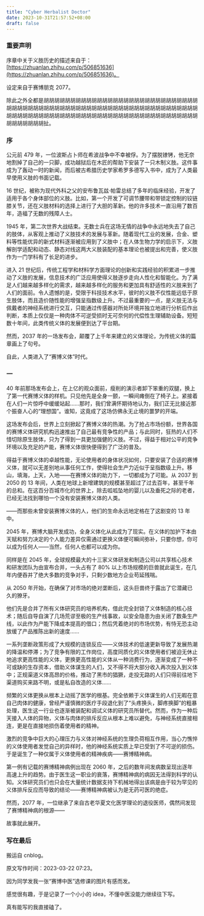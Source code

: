 ```yaml
---
title: "Cyber Herbalist Doctor"
date: 2023-10-31T21:57:52+08:00
draft: false
---
```


### 重要声明

序章中关于义肢历史的描述来自于：[https://zhuanlan.zhihu.com/p/506851636](https://zhuanlan.zhihu.com/p/506851636)。

设定来自于赛博朋克 2077。

除此之外全都是胡胡胡胡胡胡胡胡胡胡胡胡胡胡胡胡胡胡胡胡胡胡胡胡胡胡胡胡胡胡胡胡胡胡胡胡胡胡胡胡胡胡胡胡胡胡胡胡胡胡胡胡胡胡胡胡胡胡胡胡胡胡胡胡胡胡胡胡胡胡胡胡胡胡胡胡胡胡胡胡胡胡胡胡胡胡胡胡胡胡胡胡胡胡胡胡胡胡胡胡胡胡胡胡胡胡胡胡扯。

### 序

公元前 479 年，一位波斯占卜师在希波战争中不幸被俘。为了摆脱镣铐，他无奈地割掉了自己的一只脚，成功越狱后在木匠的帮助下安装了一只木制义肢。这件事成为了轰动一时的新闻，而后被古希腊历史学家希罗多德写入书中，成为了人类最早使用义肢的书面记载。

16 世纪，被称为现代外科之父的安布鲁瓦兹·帕雷总结了多年的临床经验，开发了适用于各个身体部位的义肢。比如，第一个开发了可调节腰带和带锁定控制的铰链膝关节，还在义肢材料的选择上进行了大胆的革新。他的许多技术一直沿用了数百年，造福了无数的残障人士。

1945 年，第二次世界大战结束。无数士兵在这场无情的战争中永远地失去了自己的肢体，从客观上推动了义肢技术的发展与革新。随着现代工业的发展，合金、塑料等性能优异的新式材料逐渐被应用到了义肢中；在人体生物力学的启示下，义肢解剖学适配和动态、静态对线这两大义肢装配的基本理论也被提出和完善，使义肢作为一门学科有了长足的进步。

进入 21 世纪后，传统工程学和材料学方面理论的创新和实践经验的积累进一步推动了义肢的发展，信息技术的广泛应用使得义肢逐步走向人性化和智能化。为了满足人们越来越多样化的需求，越来越多样化的服务和更加具有舒适性的义肢来到了人们的面前。令人遗憾的是，受限于科技技术水平，彼时的义肢不仅性能远低于原生肢体，而且造价随性能的增强呈指数级上升。不过最重要的一点，是义肢无法与佩戴者的神经系统进行交互，只能通过传感器对所处环境并独立地进行分析后作出判断，本质上仅仅是一种肉体不可逆受损时无可奈何的代偿性生理辅助设备。短短数十年间，此类传统义体的发展便到达了平台期。

然而，2037 年的一场发布会，颠覆了上千年来建立的义体理论，为传统义体的篇章画上了句号。

自此，人类进入了“赛博义体”时代。

### 一

40 年前那场发布会上，在上亿的观众面前，瘦削的演示者卸下笨重的双腿，换上了第一代赛博义体的样机。只见他先是全身一颤，一瞬间瘫倒在了椅子上。紧接着在人们一片惊呼中缓缓站起……那时，我们曾满怀期待地认为，我们正无比接近那个振奋人心的“理想国”。谁知，这竟成了这场仿佛永无止境的噩梦的开端。

这场发布会后，世界上立刻掀起了赛博义体的热潮。为了抢占市场份额，世界各国的赛博义体研究机构迅速推出了自己最有竞争性的产品；与此同时，狂热的人们不惜切除原生肢体，只为了得到一具更加强健的义肢。不过，得益于相对公平的竞争环境以及充足的产能，赛博义体很快便得到了广泛的普及。

得益于赛博义体的卓越性能，无论使用者的身体状况如何，只要安装了合适的赛博义体，就可以无差别地从事任何工作，使得社会生产力近似于呈指数级上升。移山，填海，上天，入地——在赛博义体的助力下，一切都成为了可能。从 2037 到 2050 的 13 年间，人类在地球上新增建筑的规模甚至超过了过去百年，甚至千年的总和。在这百分百城市化的世界上，除去呱呱坠地的婴儿以及垂死之际的老者，已经无法找到哪怕一个没有安装赛博义体的人类。

——而那些未曾安装赛博义体的人，他们的生命永远地定格在了这剧变的 13 年中。

2045 年，赛博大脑开发成功，全身义体化从此成为了现实。在义体的加护下本由天赋和努力决定的个人能力差异仅需通过更换义体便可瞬间弥补，只要你想，你可以成为任何人——当然，任何人也都可以成为你。

同样是在 2045 年，全球规模最大的十三家义体研发和制造公司以共享核心技术和研发团队为由宣布合并，一头占有了 80% 以上市场规模的巨兽就此诞生，在几年内便吞并了绝大多数的竞争对手，只剩少数地方企业苟延残喘。

从 2050 年开始，在确保了对市场的绝对垄断后，这头巨兽终于露出了它潜藏已久的獠牙。

他们先是合并了所有义体研究员的培养机构，借此完全封锁了义体制造的核心技术；随后自导自演了几场荒谬至极的生产线事故，以安全隐患为由关闭了数条生产线，以此作为产能下降成本提高的借口；然后凭着绝对的市场优势，有恃无恐主动放缓了产品推陈出新的速度……

一系列垄断政策形成了大规模的连锁反应——义体技术的低速更新导致了发展热潮的降温和停滞；为了竞争有限的工作岗位，高度同质化的义体使用者们被迫无休止地追求更高性能的义体，更换更高性能的义体从一种消费行为，逐渐变成了一种不可或缺的生存资本，借助义体谋生的人们，又不得不将大部分收入再次投入到义体中；正规渠道义体高昂的价格，推动了黑市的猖獗，走投无路的人们只得前往地下渠道购买来路不明，或是私自改造的义体……

频繁的义体更换从根本上动摇了医学的根基。完全依赖于义体谋生的人们无暇在意自己肉体的健康，曾经严谨慎微的医疗手段退化到了“头疼换头，脚疼换脚”的粗暴处理，医生这一行业也逐渐被装配和调试义体的研究员所替代。然而，作为一种后天接入人体的异物，义体与肉体的排斥反应从根本上难以避免，与神经系统直接相连，更是在直接地损伤着使用者的精神。

激烈的竞争中巨大的心理压力与义体对神经系统的生理负荷相互作用，当心力憔悴的义体使用者发觉自己的异样时，他的神经系统实质上早已受到了不可逆的损伤。于是诞生了一种仅属于义体使用者的精神疾病——赛博精神病。

第一例有记载的赛博精神病例出现在 2060 年，之后的数年间发病数呈现出逐年高速上升的趋势。由于医生这一职业的衰落，赛博精神病的病因无法得到科学的认知。义体研究员们也只会在大量统计数据支持下机械地得出该病是由于较为罕见的义体排斥反应而导致的结论——赛博精神病被认为是无药可医的绝症。

然而，2077 年，一位继承了来自古老华夏文化医学理论的退役医师，偶然间发现了赛博精神病的根源——

故事就此展开。

### 写在最后

搬运自 cnblog。

原文写作时间：2023-03-22 07:23。

因为同学发我一张“赛博中医”选修课的图片有感而发。

感觉很有趣，于是记录了一个小小的 idea，不懂中医没能力继续往下写。

真有能写的我直接磕了。